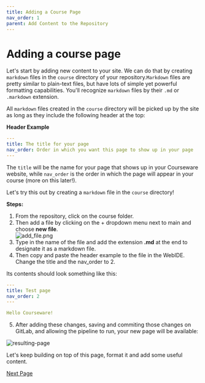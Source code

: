 ```yaml
---
title: Adding a Course Page
nav_order: 1
parent: Add Content to the Repository
---
```


# Adding a course page

Let's start by adding new content to your site.
We can do that by creating `markdown` files in the `course` directory of your repository.`Markdown` files are pretty similar to plain-text files, but have lots of simple yet powerful formatting capabilities.
You'll recognize `markdown` files by their `.md` or `.markdown` extension.

All `markdown` files created in the `course` directory will be picked up by the site as long as they include the following header at the top:

**Header Example**
```yaml
---
title: The title for your page
nav_order: Order in which you want this page to show up in your page
---
```

The `title` will be the name for your page that shows up in your Courseware website, while `nav_order` is the order in which the page will appear in your course (more on this later!).

Let's try this out by creating a `markdown` file in the `course` directory!

**Steps:**
1. From the repository, click on the course folder.
1. Then add a file by clicking on the + dropdown menu next to main and choose **new file**.   
![add_file.png]({{site.baseurl}}/attached_files/images/add_file.png)
1. Type in the name of the file and add the extension **.md** at the end to designate it as a markdown file.
1. Then copy and paste the header example to the file in the WebIDE. Change the title and the nav_order to 2.

Its contents should look something like this:

```yaml
---
title: Test page
nav_order: 2
---

Hello Courseware!
```

5. After adding these changes, saving and commiting those changes on GitLab, and allowing the pipeline to run, your new page will be available:

![resulting-page](https://i.imgur.com/0ELicN0.png)

Let's keep building on top of this page, format it and add some useful content.

<a href="https://devops-education.gitlab.io/cwac-workshop/course/formatting_text/" target="_blank">Next Page</a>
